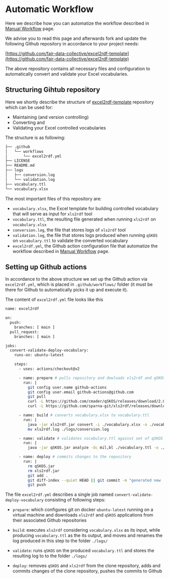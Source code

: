 # Automatic Workflow

Here we describe how you can automatize the workflow described in [Manual Workflow](../ManualWorkflow) page.

We advise you to read this page and afterwards fork and update the following Github repository in accordance to your project needs:

[https://github.com/fair-data-collective/excel2rdf-template](https://github.com/fair-data-collective/excel2rdf-template)

The above repository contains all necessary files and configuration to automatically convert and validate your Excel vocabularies.

## Structuring Gihtub repository

Here we shortly describe the structure of [excel2rdf-template](https://github.com/fair-data-collective/excel2rdf-template) repository which can be used for:

- Maintaining (and version controlling)
- Converting and
- Validating your Excel controlled vocabularies

The structure is as following:

```bash
├── .github
│   └── workflows
│       └── excel2rdf.yml
├── LICENSE
├── README.md
├── logs
│   ├── conversion.log
│   └── validation.log
├── vocabulary.ttl
└── vocabulary.xlsx
```

The most important files of this repository are:

- `vocabulary.xlsx`, the Excel template for building controlled vocabulary that will serve as input for `xls2rdf` tool
- `vocabulary.ttl`, the resulting file generated when running `xls2rdf` on `vocabulary.xlsx`
- `conversion.log`, the file that stores logs of `xls2rdf` tool
- `validation.log`, the file that stores logs produced when running `qSKOS` on `vocabulary.ttl` to validate the converted vocabulary
- `excel2rdf.yml`, the Github action configuration file that automatize the workflow described in [Manual Workflow](../ManualWorkflow) page.

## Setting up Github actions

In accordance to the above structure we set up the Github action via `excel2rdf.yml`, which is placed in `.github/workflows/` folder (it must be there for Github to automatically picks it up and execute it).

The content of `excel2rdf.yml` file looks like this

```bash
name: excel2rdf

on:
  push:
    branches: [ main ]
  pull_request:
    branches: [ main ]

jobs:
  convert-validate-deploy-vocabulary:
    runs-on: ubuntu-latest

    steps:
      - uses: actions/checkout@v2

      - name: prepare # pulls repository and dowloads xls2rdf and qSKOS
        run: |
          git config user.name github-actions
          git config user.email github-actions@github.com
          git pull
          curl -L https://github.com/cmader/qSKOS/releases/download/2.0.3/qSKOS-cmd.jar -o qSKOS.jar
          curl -L https://github.com/sparna-git/xls2rdf/releases/download/2.1.1/xls2rdf-app-2.1.1-onejar.jar -o xls2rdf.jar

      - name: build # converts vocabulary.xlsx to vocabulary.ttl
        run: |
          java -jar xls2rdf.jar convert -i ./vocabulary.xlsx -o ./vocabulary.ttl -l en
          mv xls2rdf.log ./logs/conversion.log

      - name: validate # validates vocabulary.ttl against set of qSKOS tests
        run: |
          java -jar qSKOS.jar analyze -dc mil,bl ./vocabulary.ttl -o ./logs/validation.log

      - name: deploy # commits changes to the repository
        run: |
          rm qSKOS.jar
          rm xls2rdf.jar
          git add .
          git diff-index --quiet HEAD || git commit -m "generated new .ttl from .xlsx file"
          git push
```

The file `excel2rdf.yml` describes a single job named `convert-validate-deploy-vocabulary` consisting of following steps:

- `prepare`: which configures git on docker `ubuntu-latest` running on a virtual machine and downloads `xls2rdf` and `qSKOS` applications from their associated Github repositories

- `build`: executes `xls2rdf` considering `vocabulary.xlsx` as its input, while producing `vocabulary.ttl` as the its output, and moves and renames the log produced in this step to the folder `./logs/`

- `validate`: runs `qSKOS` on the produced `vocabulary.ttl` and stores the resulting log to to the folder `./logs/`

- `deploy`: removes `qSKOS` and `xls2rdf` from the clone repository, adds and commits changes of the clone repository, pushes the commits to Github

